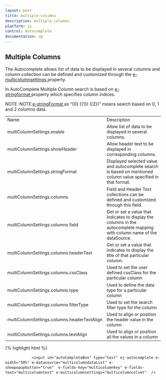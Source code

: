 ```yaml
---
layout: post
title: multiple-columns
description: multiple columns
platform: js
control: Autocomplete
documentation: ug
---
```


## Multiple Columns

The Autocomplete allows list of data to be displayed in several columns and column collection can be defined and customized through the [e-multicolumnsettings ](http://help.syncfusion.com/api/js/ejautocomplete)property.

In AutoComplete Multiple Column search is based on [e-stringformat ](http://help.syncfusion.com/api/js/ejautocomplete)property which specifies column indices.

NOTE :NOTE:[e-stringFormat ](http://help.syncfusion.com/api/js/ejautocomplete)as “{0} ({1}) ({2})” means search based on 0, 1 and 2 columns data.

<table>
<tr>
<td>
Name</td><td>
Description</td></tr>
<tr>
<td>
multiColumnSettings.enable</td><td>
Allow list of data to be displayed in several columns.</td></tr>
<tr>
<td>
multiColumnSettings.showHeader</td><td>
Allow header text to be displayed in corresponding columns.</td></tr>
<tr>
<td>
multiColumnSettings.stringFormat</td><td>
Displayed selected value and autocomplete search is based on mentioned column value specified in that format.</td></tr>
<tr>
<td>
multiColumnSettings.columns</td><td>
Field and Header Text collections can be defined and customized through this field.</td></tr>
<tr>
<td>
multiColumnSettings.columns.field</td><td>
Get or set a value that indicates to display the columns in the autocomplete mapping with column name of the dataSource.</td></tr>
<tr>
<td>
multiColumnSettings.columns.headerText</td><td>
Get or set a value that indicates to display the title of that particular column.</td></tr>
<tr>
<td>
multiColumnSettings.columns.cssClass</td><td>
Used to set the user defined cssClass for the particular column</td></tr>
<tr>
<td>
multiColumnSettings.columns.type</td><td>
Used to define the data type for a particular column </td></tr>
<tr>
<td>
multiColumnSettings.columns.filterType</td><td>
Used to set the search filter type for the column</td></tr>
<tr>
<td>
multiColumnSettings.columns.headerTextAlign</td><td>
Used to align or position the header value in the column</td></tr>
<tr>
<td>
multiColumnSettings.columns.textAlign</td><td>
Used to align or position all the values in a column</td></tr>
</table>




{% highlight html %}



                <input id="autoCompleteBox" type="text" ej-autocomplete e-width="50%" e-datasource="multicolumndataList" e-showpopupbutton="true"  e-fields-key="multicolumnkey" e-fields-text="multicolumntext" e-multicolumnsettings="multicolumncolset"  />


<script type="text/javascript">
    angular.module('syncApp', ['ejangular'])
             .controller('AutoCompleteCtrl', function ($scope) {  
       $scope.multicolumndataList = [{ "EmployeeID": 1, "FirstName": "Nancy", "City": "Seattle" },
            { "EmployeeID": 2, "FirstName": "Andrew", "City": "Tacoma" },
            { "EmployeeID": 3, "FirstName": "Janet", "City": "Kirkland" },
            { "EmployeeID": 4, "FirstName": "Margaret", "City": "Redmond" },
            { "EmployeeID": 5, "FirstName": "Steven", "City": "London" },
            { "EmployeeID": 6, "FirstName": "Michael", "City": "London" },
            { "EmployeeID": 7, "FirstName": "Robert", "City": "London" },
            { "EmployeeID": 8, "FirstName": "Laura", "City": "Seattle" },
            { "EmployeeID": 9, "FirstName": "Anne", "City": "London" },
            { "EmployeeID": 10, "FirstName": "Laura", "City": "Seattle" },
            { "EmployeeID": 11, "FirstName": "Janet", "City": "Kirkland" },
            { "EmployeeID": 12, "FirstName": "Michael", "City": "London" },
            { "EmployeeID": 13, "FirstName": "Steven", "City": "London" },
            { "EmployeeID": 14, "FirstName": "Andrew", "City": "Tacoma" },
            { "EmployeeID": 15, "FirstName": "Robert", "City": "London" },
            { "EmployeeID": 16, "FirstName": "Margaret", "City": "Redmond" },
            { "EmployeeID": 17, "FirstName": "Steven", "City": "London" },
            { "EmployeeID": 18, "FirstName": "Michael", "City": "London" },
            { "EmployeeID": 19, "FirstName": "Robert", "City": "London" },
            { "EmployeeID": 20, "FirstName": "Laura", "City": "Seattle" },
            { "EmployeeID": 21, "FirstName": "Anne", "City": "London" },
            { "EmployeeID": 22, "FirstName": "Margaret", "City": "London" },
            { "EmployeeID": 23, "FirstName": "Andrew", "City": "Tacoma" },
            { "EmployeeID": 24, "FirstName": "Janet", "City": "Kirkland" },
            { "EmployeeID": 25, "FirstName": "Margaret", "City": "Redmond" },
            { "EmployeeID": 26, "FirstName": "Steven", "City": "London" },
            { "EmployeeID": 27, "FirstName": "Michael", "City": "London" },
            { "EmployeeID": 28, "FirstName": "Robert", "City": "London" },
            { "EmployeeID": 29, "FirstName": "Laura", "City": "Seattle" },
            { "EmployeeID": 30, "FirstName": "Anne", "City": "London" },
            { "EmployeeID": 31, "FirstName": "Margaret", "City": "Redmond" },
            { "EmployeeID": 32, "FirstName": "Steven", "City": "London" }];
$scope.multicolumnkey="EmployeeID";
$scope.multicolumntext="City";
$scope.multicolumncolset = {
        stringFormat: "{0}  ({1}) ({2})",
enable:true,
showHeader: true,
columns: [
{
                    field: "FirstName",
                    headerText: "FirstName"
                },
                {
                    field: "EmployeeID",
                    headerText: "EmployeeID"
                },
                {
                    field: "City",
                    headerText: "City"
                }
]}
});



{% endhighlight %}



Run the above code to render the following output. 

![](multiple-columns_images\multiple-columns_img1.png)



